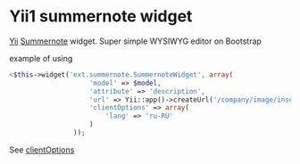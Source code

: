 # Yii1 summernote widget 
[Yii](http://www.yiiframework.com) [Summernote](http://summernote.org) widget. Super simple WYSIWYG editor on Bootstrap

example of using
```php
<$this->widget('ext.summernote.SummernoteWidget', array(
                    'model' => $model,
                    'attribute' => 'description',
                    'url' => Yii::app()->createUrl('/company/image/insertPhoto'),
                    'clientOptions' => array(
                        'lang' => 'ru-RU'
                    )
                ));
```
See [clientOptions](http://summernote.org/#/example)
